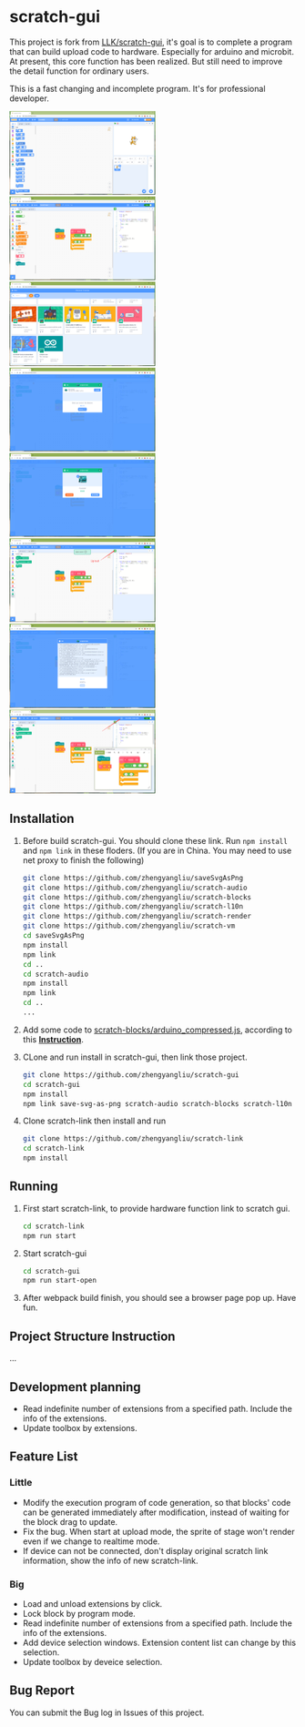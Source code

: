 # scratch-gui
This project is fork from [LLK/scratch-gui](https://github.com/LLK/scratch-gui), it's goal is to complete a program that can build upload code to hardware. Especially for arduino and microbit. At present, this core function has been realized. But still need to improve the detail function for ordinary users. 

This is a fast changing and incomplete program. It's for professional developer.

<img src="docs\1.png" alt="5" style="zoom:25%;" />

<img src="docs\2.png" alt="6" style="zoom:25%;" />

<img src="docs\3.png" alt="7" style="zoom:25%;" />

<img src="docs\4.png" alt="1" style="zoom:25%;" />

<img src="docs\5.png" alt="2" style="zoom:25%;" />

<img src="docs\6.png" alt="3" style="zoom:25%;" />

<img src="docs\7.png" alt="4" style="zoom:25%;" />

<img src="docs\8.png" alt="4" style="zoom:25%;" />

## Installation

1. Before build scratch-gui. You should clone these link. Run `npm install` and `npm link` in these floders. (If you are in China. You may need to use net proxy to finish the following)

   ```bash
   git clone https://github.com/zhengyangliu/saveSvgAsPng
   git clone https://github.com/zhengyangliu/scratch-audio
   git clone https://github.com/zhengyangliu/scratch-blocks
   git clone https://github.com/zhengyangliu/scratch-l10n
   git clone https://github.com/zhengyangliu/scratch-render
   git clone https://github.com/zhengyangliu/scratch-vm
   cd saveSvgAsPng
   npm install
   npm link
   cd ..
   cd scratch-audio
   npm install
   npm link
   cd ..
   ...
   ```

2. Add some code to <u>scratch-blocks/arduino_compressed.js</u>, according to this **[Instruction](https://github.com/zhengyangliu/scratch-blocks/blob/develop/README.md)**.

3. CLone and run install in scratch-gui, then link those project.

   ```bash
   git clone https://github.com/zhengyangliu/scratch-gui
   cd scratch-gui
   npm install
   npm link save-svg-as-png scratch-audio scratch-blocks scratch-l10n scratch-render scratch-vm
   ```

4. Clone scratch-link then install and run

   ```bash
   git clone https://github.com/zhengyangliu/scratch-link
   cd scratch-link
   npm install
   ```
   
## Running

1. First start scratch-link, to provide hardware function link to scratch gui.

   ```bash
   cd scratch-link
   npm run start
   ```

2. Start  scratch-gui

   ```bash
   cd scratch-gui
   npm run start-open
   ```

3. After webpack build finish, you should see a browser page pop up. Have fun.

## Project Structure Instruction

...

## Development planning

- Read indefinite number of extensions from a specified path. Include the info of the extensions.
- Update toolbox by extensions.

## Feature List

### Little

- Modify the execution program of code generation,  so that blocks' code can be generated immediately after modification, instead of waiting for the block drag to update.
- Fix the bug. When start at upload mode, the sprite of stage won't render even if we change to realtime mode.
- If device can not be connected, don't display original scratch link information, show the info of new  scratch-link.

### Big

- Load and unload extensions by click.
- Lock block by program mode. 
- Read indefinite number of extensions from a specified path. Include the info of the extensions.
- Add device selection windows. Extension content list can change by this selection.
- Update toolbox by deveice selection.

## Bug Report

You can submit the Bug log in Issues of this project.

